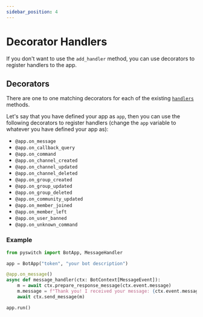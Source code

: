 ```yaml
---
sidebar_position: 4
---
```


# Decorator Handlers

If you don't want to use the `add_handler` method, you can use decorators to register handlers to the app.

## Decorators
 
There are one to one matching decorators for each of the existing [`handlers`](./handlers) methods.

Let's say that you have defined your app as `app`, then you can use the following decorators to register handlers (change the `app` variable to whatever you have defined your app as):

- `@app.on_message`
- `@app.on_callback_query`
- `@app.on_command`
- `@app.on_channel_created`
- `@app.on_channel_updated`
- `@app.on_channel_deleted`
- `@app.on_group_created`
- `@app.on_group_updated`
- `@app.on_group_deleted`
- `@app.on_community_updated`
- `@app.on_member_joined`
- `@app.on_member_left`
- `@app.on_user_banned`
- `@app.on_unknown_command`

### Example


```python
from pyswitch import BotApp, MessageHandler

app = BotApp("token", "your bot description")

@app.on_message()
async def message_handler(ctx: BotContext[MessageEvent]):
    m = await ctx.prepare_response_message(ctx.event.message)
    m.message = f"Thank you! I received your message: {ctx.event.message.message}"
    await ctx.send_message(m)

app.run()
```